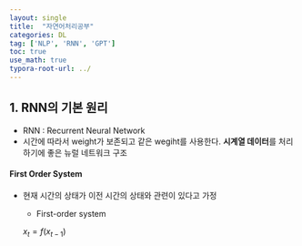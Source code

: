 ```yaml
---
layout: single
title:  "자연어처리공부"
categories: DL
tag: ['NLP', 'RNN', 'GPT']
toc: true
use_math: true
typora-root-url: ../
---
```




## 1. RNN의 기본 원리

- RNN : Recurrent Neural Network
- 시간에 따라서 weight가 보존되고 같은 wegiht를 사용한다. **시계열 데이터**를 처리하기에 좋은 뉴럴 네트워크 구조



#### First Order System

- 현재 시간의 상태가 이전 시간의 상태와 관련이 있다고 가정

  - First-order system

  $x_t = f(x_{t-1})$